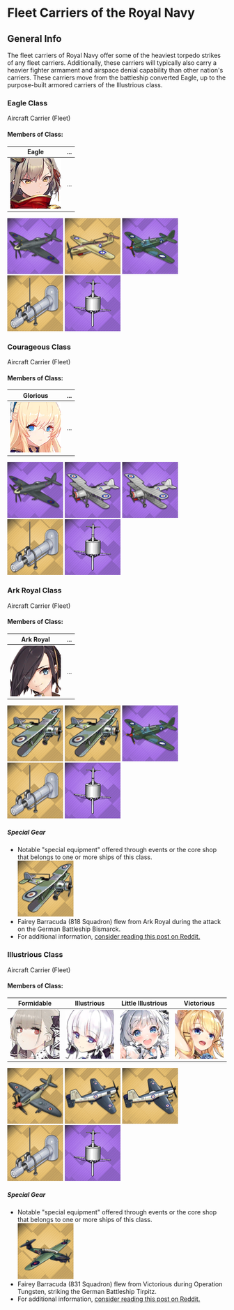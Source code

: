 # Fleet Carriers of the Royal Navy

## General Info

The fleet carriers of Royal Navy offer some of the heaviest torpedo strikes of any fleet carriers. Additionally, these carriers will typically also carry a heavier fighter armament and airspace denial capability than other nation's carriers. These carriers move from the battleship converted Eagle, up to the purpose-built armored carriers of the Illustrious class.

### Eagle Class

Aircraft Carrier (Fleet) <br/>

#### Members of Class: <br/>
Eagle | ...
| ----- | ----- |
![Eagle](/Icons/Ship/RoyalNavy/Eagle.png) | ... <br/>


![SupermarineSeafire](/Icons/Equipment/Aircraft/Fighter/SupermarineSeafire.png)
![FaireyBarracuda](/Icons/Equipment/Aircraft/Torpedo/FaireyBarracuda.png)
![FaireyFulmar](/Icons/Equipment/Aircraft/Bomber/FaireyFulmar.png)
![SteamCatapult](/Icons/Equipment/Auxiliary/SteamCatapult.png)
![HomingBeacon](/Icons/Equipment/Auxiliary/HomingBeacon.png) <br/>

### Courageous Class

Aircraft Carrier (Fleet) <br/>

#### Members of Class: <br/>
Glorious | ...
| ----- | ----- |
![Glorious](/Icons/Ship/RoyalNavy/Glorious.png) | ... <br/>


![SupermarineSeafire](/Icons/Equipment/Aircraft/Fighter/SupermarineSeafire.png)
![FaireySwordfish](/Icons/Equipment/Aircraft/Torpedo/FaireySwordfish.png)
![FaireySwordfish](/Icons/Equipment/Aircraft/Torpedo/FaireySwordfish.png)
![SteamCatapult](/Icons/Equipment/Auxiliary/SteamCatapult.png)
![HomingBeacon](/Icons/Equipment/Auxiliary/HomingBeacon.png) <br/>

### Ark Royal Class

Aircraft Carrier (Fleet) <br/>

#### Members of Class: <br/>
Ark Royal | ...
| ----- | ----- |
![Ark Royal](/Icons/Ship/RoyalNavy/Ark_Royal.png) | ... <br/>


![FaireySwordfish818](/Icons/Equipment/Aircraft/Torpedo/FaireySwordfish818.png)
![FaireySwordfish818](/Icons/Equipment/Aircraft/Torpedo/FaireySwordfish818.png)
![FaireyFulmar](/Icons/Equipment/Aircraft/Bomber/FaireyFulmar.png)
![SteamCatapult](/Icons/Equipment/Auxiliary/SteamCatapult.png)
![HomingBeacon](/Icons/Equipment/Auxiliary/HomingBeacon.png) <br/>

##### Special Gear <br/>

* Notable "special equipment" offered through events or the core shop that belongs to one or more ships of this class.<br/>
![FaireySwordfish818](/Icons/Equipment/Aircraft/Torpedo/FaireySwordfish818.png)
* Fairey Barracuda (818 Squadron) flew from Ark Royal during the attack on the German Battleship Bismarck.<br/>
* For additional information, [consider reading this post on Reddit.](https://www.reddit.com/r/OpenAzurLane/comments/gevlxe/examining_the_current_named_squadrons/) <br/>

### Illustrious Class

Aircraft Carrier (Fleet) <br/>

#### Members of Class: <br/>
Formidable | Illustrious | Little Illustrious | Victorious
| ----- | ----- | ----- | -----
![Formidable](/Icons/Ship/RoyalNavy/Formidable.png) | ![Illustrious](/Icons/Ship/RoyalNavy/Illustrious.png) | ![Little Illustrious](/Icons/Ship/RoyalNavy/Little_Illustrious.png) | ![Victorious](/Icons/Ship/RoyalNavy/Victorious.png) <br/>


![SupermarineSeafireFRMk47](/Icons/Equipment/Aircraft/Fighter/SupermarineSeafireFRMk47.png)
![BlackburnFirebrand](/Icons/Equipment/Aircraft/Bomber/BlackburnFirebrand.png)
![BlackburnFirebrand](/Icons/Equipment/Aircraft/Torpedo/BlackburnFirebrand.png)
![SteamCatapult](/Icons/Equipment/Auxiliary/SteamCatapult.png)
![HomingBeacon](/Icons/Equipment/Auxiliary/HomingBeacon.png) <br/>

##### Special Gear <br/>

* Notable "special equipment" offered through events or the core shop that belongs to one or more ships of this class.<br/>
![FaireyBarracuda831](/Icons/Equipment/Aircraft/Bomber/FaireyBarracuda831.png)
* Fairey Barracuda (831 Squadron) flew from Victorious during Operation Tungsten, striking the German Battleship Tirpitz.<br/>
* For additional information, [consider reading this post on Reddit.](https://www.reddit.com/r/OpenAzurLane/comments/gevlxe/examining_the_current_named_squadrons/) <br/>